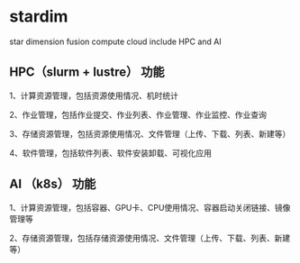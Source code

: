 # stardim
star dimension fusion compute cloud include HPC and AI

## HPC（slurm + lustre） 功能

1、计算资源管理，包括资源使用情况、机时统计

2、作业管理，包括作业提交、作业列表、作业管理、作业监控、作业查询

3、存储资源管理，包括资源使用情况、文件管理（上传、下载、列表、新建等）

4、软件管理，包括软件列表、软件安装卸载、可视化应用


## AI （k8s） 功能

1、计算资源管理，包括容器、GPU卡、CPU使用情况、容器启动关闭链接、镜像管理等

2、存储资源管理，包括存储资源使用情况、文件管理（上传、下载、列表、新建等）
